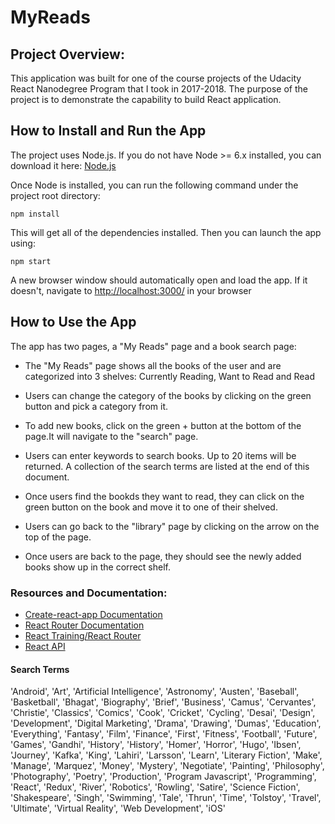 # MyReads

## Project Overview:

This application was built for one of the course projects of the Udacity React Nanodegree Program that I took in 2017-2018. The purpose of the project is to demonstrate the capability to build React application.

## How to Install and Run the App
The project uses Node.js. If you do not have Node >= 6.x installed, you can download it here: [Node.js](https://nodejs.org/en/)

Once Node is installed, you can run the following command under the project root directory:
```
npm install
```
This will get all of the dependencies installed. Then you can launch the app using:
```
npm start
```

A new browser window should automatically open and load the app.  If it doesn't, navigate to [http://localhost:3000/](http://localhost:3000/) in your browser


## How to Use the App
The app has two pages, a "My Reads" page and a book search page:
* The "My Reads" page shows all the books of the user and are categorized into 3 shelves: Currently Reading, Want to Read and Read
* Users can change the category of the books by clicking on the green button and pick a category from it.

* To add new books, click on the green + button at the bottom of the page.It will navigate to the "search" page.
* Users can enter keywords to search books. Up to 20 items will be returned. A collection of the search terms are listed at the end of this document.
* Once users find the bookds they want to read, they can click on the green button on the book and move it to one of their shelved.
* Users can go back to the "library" page by clicking on the arrow on the top of the page.
* Once users are back to the page, they should see the newly added books show up in the correct shelf.


### Resources and Documentation:
* [Create-react-app Documentation](https://github.com/facebookincubator/create-react-app)
* [React Router Documentation](http://knowbody.github.io/react-router-docs/)
* [React Training/React Router](https://reacttraining.com/react-router/web/api/BrowserRouter)
* [React API](https://facebook.github.io/react/docs/react-api.html)

#### Search Terms
'Android', 'Art', 'Artificial Intelligence', 'Astronomy', 'Austen', 'Baseball', 'Basketball', 'Bhagat', 'Biography', 'Brief', 'Business', 'Camus', 'Cervantes', 'Christie', 'Classics', 'Comics', 'Cook', 'Cricket', 'Cycling', 'Desai', 'Design', 'Development', 'Digital Marketing', 'Drama', 'Drawing', 'Dumas', 'Education', 'Everything', 'Fantasy', 'Film', 'Finance', 'First', 'Fitness', 'Football', 'Future', 'Games', 'Gandhi', 'History', 'History', 'Homer', 'Horror', 'Hugo', 'Ibsen', 'Journey', 'Kafka', 'King', 'Lahiri', 'Larsson', 'Learn', 'Literary Fiction', 'Make', 'Manage', 'Marquez', 'Money', 'Mystery', 'Negotiate', 'Painting', 'Philosophy', 'Photography', 'Poetry', 'Production', 'Program Javascript', 'Programming', 'React', 'Redux', 'River', 'Robotics', 'Rowling', 'Satire', 'Science Fiction', 'Shakespeare', 'Singh', 'Swimming', 'Tale', 'Thrun', 'Time', 'Tolstoy', 'Travel', 'Ultimate', 'Virtual Reality', 'Web Development', 'iOS'


